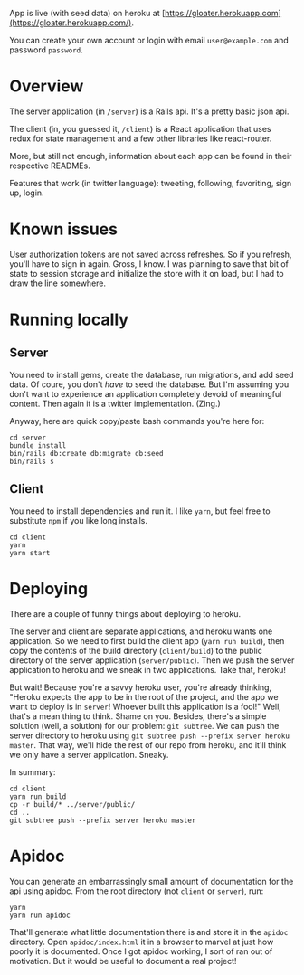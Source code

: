 App is live (with seed data) on heroku at [https://gloater.herokuapp.com](https://gloater.herokuapp.com/).

You can create your own account or login with email `user@example.com` and password `password`.

# Overview

The server application (in `/server`) is a Rails api. It's a pretty basic json api.

The client (in, you guessed it, `/client`) is a React application that uses redux for state management and a few other libraries like react-router.

More, but still not enough, information about each app can be found in their respective READMEs.

Features that work (in twitter language): tweeting, following, favoriting, sign up, login.

# Known issues

User authorization tokens are not saved across refreshes. So if you refresh, you'll have to sign in again. Gross, I know. I was planning to save that bit of state to session storage and initialize the store with it on load, but I had to draw the line somewhere.

# Running locally

## Server

You need to install gems, create the database, run migrations, and add seed data. Of coure, you don't *have* to seed the database. But I'm assuming you don't want to experience an application completely devoid of meaningful content. Then again it is a twitter implementation. (Zing.)

Anyway, here are quick copy/paste bash commands you're here for:

```
cd server
bundle install
bin/rails db:create db:migrate db:seed
bin/rails s
```

## Client

You need to install dependencies and run it. I like `yarn`, but feel free to substitute `npm` if you like long installs.

```
cd client
yarn
yarn start
```

# Deploying

There are a couple of funny things about deploying to heroku.

The server and client are separate applications, and heroku wants one application. So we need to first build the client app (`yarn run build`), then copy the contents of the build directory (`client/build`) to the public directory of the server application (`server/public`). Then we push the server application to heroku and we sneak in two applications. Take that, heroku!

But wait! Because you're a savvy heroku user, you're already thinking, "Heroku expects the app to be in the root of the project, and the app we want to deploy is in `server`! Whoever built this application is a fool!" Well, that's a mean thing to think. Shame on you. Besides, there's a simple solution (well, a solution) for our problem: `git subtree`. We can push the server directory to heroku using `git subtree push --prefix server heroku master`. That way, we'll hide the rest of our repo from heroku, and it'll think we only have a server application. Sneaky.

In summary:

```
cd client
yarn run build
cp -r build/* ../server/public/
cd ..
git subtree push --prefix server heroku master
```

# Apidoc

You can generate an embarrassingly small amount of documentation for the api using apidoc. From the root directory (not `client` or `server`), run:

```
yarn
yarn run apidoc
```

That'll generate what little documentation there is and store it in the `apidoc` directory. Open `apidoc/index.html` it in a browser to marvel at just how poorly it is documented. Once I got apidoc working, I sort of ran out of motivation. But it would be useful to document a real project!
